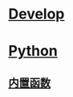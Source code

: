 # [Develop](https://github.com/Summer-Felix/Develop/blob/master/Readme.md) #

# [Python](https://github.com/Summer-Felix/Develop/blob/master/Python/Python-Readme.md) #

## [内置函数](http://dev.mysql.com/doc/refman/5.7/en/functions.html) ##